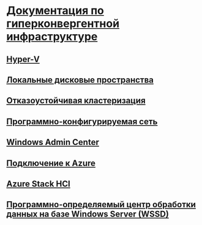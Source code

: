 # [Документация по гиперконвергентной инфраструктуре](index.yml)
## [Hyper-V](../virtualization/hyper-v/index.md)
## [Локальные дисковые пространства](../storage/storage-spaces/storage-spaces-direct-overview.md)
## [Отказоустойчивая кластеризация](../failover-clustering/failover-clustering-overview.md)
## [Программно-конфигурируемая сеть](https://docs.microsoft.com/windows-server/networking/sdn/)
## [Windows Admin Center](../manage/windows-admin-center/overview.md)
## [Подключение к Azure](../azure-hybrid-services/index.md)
## [Azure Stack HCI](../azure-stack-hci/index.md)
## [Программно-определяемый центр обработки данных на базе Windows Server (WSSD)](https://www.microsoft.com/en-us/cloud-platform/software-defined-datacenter)

